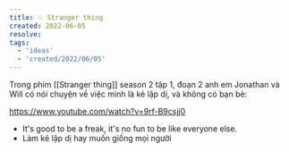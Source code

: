 ```yaml
---
title: 💥 Stranger thing
created: 2022-06-05
resolve: 
tags:
  - 'ideas'
  - 'created/2022/06/05'
---
```


Trong phim [[Stranger thing]] season 2 tập 1, đoạn 2 anh em Jonathan và Will có nói chuyện về việc mình là kẻ lập dị, và không có bạn bè:

https://www.youtube.com/watch?v=9rf-B9csjj0

- It's good to be a freak, it's no fun to be like everyone else.
- Làm kẻ lập dị hay muốn giống mọi người
